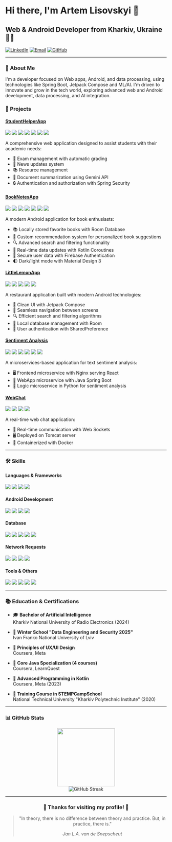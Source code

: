 # Hi there, I'm Artem Lisovskyi 👋


## Web & Android Developer from Kharkiv, Ukraine 👨‍💻

[![LinkedIn](https://img.shields.io/badge/LinkedIn-0077B5?style=for-the-badge&logo=linkedin&logoColor=white)](https://www.linkedin.com/in/artem-lisovskyi/)
[![Email](https://img.shields.io/badge/Email-D14836?style=for-the-badge&logo=gmail&logoColor=white)](mailto:artemlis2703@gmail.com)
[![GitHub](https://img.shields.io/badge/GitHub-100000?style=for-the-badge&logo=github&logoColor=white)](https://github.com/artem-lisovskyi)

---

### 🚀 About Me

I'm a developer focused on Web apps, Android, and data processing, using technologies like Spring Boot, Jetpack Compose and ML/AI. I'm driven to innovate and grow in the tech world, exploring advanced web and Android development, data processing, and AI integration.

### 💼 Projects


#### [StudentHelperApp](https://github.com/artem-lisovskyi/StudentHelperApp)
<img src="https://img.shields.io/badge/Kotlin-0095D5?style=flat-square&logo=kotlin&logoColor=white"/> <img src="https://img.shields.io/badge/Spring_Boot-6DB33F?style=flat-square&logo=spring-boot&logoColor=white"/> <img src="https://img.shields.io/badge/Spring_Security-6DB33F?style=flat-square&logo=spring-security&logoColor=white"/> <img src="https://img.shields.io/badge/Thymeleaf-005F0F?style=flat-square&logo=thymeleaf&logoColor=white"/> <img src="https://img.shields.io/badge/Gemini_API-4285F4?style=flat-square&logo=google&logoColor=white"/> <img src="https://img.shields.io/badge/Spring_Data_JPA-6DB33F?style=flat-square&logo=spring&logoColor=white"/> <img src="https://img.shields.io/badge/Python-3776AB?style=flat-square&logo=python&logoColor=white"/> 

A comprehensive web application designed to assist students with their academic needs:
- 📝 Exam management with automatic grading
- 📰 News updates system
- 📚 Resource management
- 📄 Document summarization using Gemini API
- 🔒 Authentication and authorization with Spring Security

#### [BookNotesApp](https://github.com/artem-lisovskyi/BookNotesApp)
<img src="https://img.shields.io/badge/Kotlin-0095D5?style=flat-square&logo=kotlin&logoColor=white"/> <img src="https://img.shields.io/badge/Jetpack_Compose-4285F4?style=flat-square&logo=jetpack-compose&logoColor=white"/> <img src="https://img.shields.io/badge/Room-3DDC84?style=flat-square&logo=android&logoColor=white"/> <img src="https://img.shields.io/badge/Firebase-FFCA28?style=flat-square&logo=firebase&logoColor=black"/> <img src="https://img.shields.io/badge/Material_Design_3-757575?style=flat-square&logo=material-design&logoColor=white"/> <img src="https://img.shields.io/badge/Retrofit-0095D5?style=flat-square&logo=square&logoColor=white"/> <img src="https://img.shields.io/badge/Recommendation_System-FFD700?style=flat-square&logo=python&logoColor=white"/>

A modern Android application for book enthusiasts:
- 📚 Locally stored favorite books with Room Database
- 🤖 Custom recommendation system for personalized book suggestions
- 🔍 Advanced search and filtering functionality
- 🔄 Real-time data updates with Kotlin Coroutines
- 🔐 Secure user data with Firebase Authentication
- 🌓 Dark/light mode with Material Design 3

#### [LittleLemonApp](https://github.com/artem-lisovskyi/LittleLemonApp)
<img src="https://img.shields.io/badge/Kotlin-0095D5?style=flat-square&logo=kotlin&logoColor=white"/> <img src="https://img.shields.io/badge/Jetpack_Compose-4285F4?style=flat-square&logo=jetpack-compose&logoColor=white"/> <img src="https://img.shields.io/badge/Ktor-F88909?style=flat-square&logo=kotlin&logoColor=white"/> <img src="https://img.shields.io/badge/Room-3DDC84?style=flat-square&logo=android&logoColor=white"/> <img src="https://img.shields.io/badge/Coroutines-7F52FF?style=flat-square&logo=kotlin&logoColor=white"/>

A restaurant application built with modern Android technologies:
- 🍋 Clean UI with Jetpack Compose
- 📱 Seamless navigation between screens
- 🔍 Efficient search and filtering algorithms
- 💾 Local database management with Room
- 🔐 User authentication with SharedPreference

#### [Sentiment Analysis](https://github.com/artem-lisovskyi/sentiment-analysis)
<img src="https://img.shields.io/badge/Java-007396?style=flat-square&logo=java&logoColor=white"/> <img src="https://img.shields.io/badge/React-61DAFB?style=flat-square&logo=react&logoColor=black"/> <img src="https://img.shields.io/badge/Spring_Boot-6DB33F?style=flat-square&logo=spring-boot&logoColor=white"/> <img src="https://img.shields.io/badge/Python-3776AB?style=flat-square&logo=python&logoColor=white"/> <img src="https://img.shields.io/badge/Nginx-009639?style=flat-square&logo=nginx&logoColor=white"/> <img src="https://img.shields.io/badge/Machine_Learning-00979D?style=flat-square&logo=scikit-learn&logoColor=white"/>

A microservices-based application for text sentiment analysis:
- 🖥️ Frontend microservice with Nginx serving React
- 🔄 WebApp microservice with Java Spring Boot
- 🧠 Logic microservice in Python for sentiment analysis

#### [WebChat](https://github.com/artem-lisovskyi/web-chat)
<img src="https://img.shields.io/badge/Java-007396?style=flat-square&logo=java&logoColor=white"/> <img src="https://img.shields.io/badge/WebSockets-010101?style=flat-square&logo=socket.io&logoColor=white"/> <img src="https://img.shields.io/badge/Tomcat-F8DC75?style=flat-square&logo=apache-tomcat&logoColor=black"/> <img src="https://img.shields.io/badge/Docker-2496ED?style=flat-square&logo=docker&logoColor=white"/>

A real-time web chat application:
- 💬 Real-time communication with Web Sockets
- 🖥️ Deployed on Tomcat server
- 🐳 Containerized with Docker

---

### 🛠️ Skills

#### Languages & Frameworks
<p>
  <img src="https://img.shields.io/badge/Kotlin-0095D5?style=for-the-badge&logo=kotlin&logoColor=white"/>
  <img src="https://img.shields.io/badge/Java-007396?style=for-the-badge&logo=java&logoColor=white"/>
  <img src="https://img.shields.io/badge/Spring-6DB33F?style=for-the-badge&logo=spring&logoColor=white"/>
  <img src="https://img.shields.io/badge/Python-3776AB?style=for-the-badge&logo=python&logoColor=white"/>
</p>

#### Android Development
<p>
  <img src="https://img.shields.io/badge/Android_SDK-3DDC84?style=for-the-badge&logo=android&logoColor=white"/>
  <img src="https://img.shields.io/badge/Jetpack_Compose-4285F4?style=for-the-badge&logo=jetpack-compose&logoColor=white"/>
  <img src="https://img.shields.io/badge/Kotlin_Coroutines-7F52FF?style=for-the-badge&logo=kotlin&logoColor=white"/>
  <img src="https://img.shields.io/badge/MVVM-FF6F61?style=for-the-badge&logo=android&logoColor=white"/>
</p>

#### Database
<p>
  <img src="https://img.shields.io/badge/Spring_Data_JPA-6DB33F?style=for-the-badge&logo=spring&logoColor=white"/>
  <img src="https://img.shields.io/badge/Room-3DDC84?style=for-the-badge&logo=android&logoColor=white"/>
  <img src="https://img.shields.io/badge/Firebase-FFCA28?style=for-the-badge&logo=firebase&logoColor=black"/>  
  <img src="https://img.shields.io/badge/PostgreSQL-4169E1?style=for-the-badge&logo=postgresql&logoColor=white"/>
  <img src="https://img.shields.io/badge/SQLite-003B57?style=for-the-badge&logo=sqlite&logoColor=white"/>
</p>

#### Network Requests
<p>
  <img src="https://img.shields.io/badge/Retrofit-0095D5?style=for-the-badge&logo=square&logoColor=white"/>
  <img src="https://img.shields.io/badge/OkHttp-3E8E41?style=for-the-badge&logo=okhttp&logoColor=white"/>
  <img src="https://img.shields.io/badge/Ktor-F88909?style=for-the-badge&logo=kotlin&logoColor=white"/>
  <img src="https://img.shields.io/badge/Spring_WebClient-6DB33F?style=for-the-badge&logo=spring&logoColor=white"/>
</p>

#### Tools & Others
<p>
  <img src="https://img.shields.io/badge/Git-F05032?style=for-the-badge&logo=git&logoColor=white"/>
  <img src="https://img.shields.io/badge/GitHub-100000?style=for-the-badge&logo=github&logoColor=white"/>
  <img src="https://img.shields.io/badge/Docker-2496ED?style=for-the-badge&logo=docker&logoColor=white"/>
  <img src="https://img.shields.io/badge/ML-FF6F00?style=for-the-badge&logo=tensorflow&logoColor=white"/>
  <img src="https://img.shields.io/badge/Neural_Networks-FFA800?style=for-the-badge&logo=pytorch&logoColor=white"/>
</p>

---

### 📚 Education & Certifications

- 🎓 **Bachelor of Artificial Intelligence**  
  Kharkiv National University of Radio Electronics (2024)

- 🏅 **Winter School "Data Engineering and Security 2025"**  
  Ivan Franko National University of Lviv

- 🏅 **Principles of UX/UI Design**  
  Coursera, Meta

- 🏅 **Core Java Specialization (4 courses)**  
  Coursera, LearnQuest

- 🏅 **Advanced Programming in Kotlin**  
  Coursera, Meta (2023)

- 🏅 **Training Course in STEMPCampSchool**  
  National Technical University "Kharkiv Polytechnic Institute" (2020)

---

### 📊 GitHub Stats

<div align="center">
  <img height="180em" src="https://github-readme-stats.vercel.app/api?username=artem-lisovskyi&show_icons=true&theme=tokyonight&include_all_commits=true&count_private=true"/>
</div>
<div align="center">
  <img src="https://github-readme-streak-stats.herokuapp.com/?user=artem-lisovskyi&theme=tokyonight" alt="GitHub Streak" />
</div>

---

<div align="center">
  
### 🌟 Thanks for visiting my profile! 🌟
</div>

<div align="center">
  <blockquote>
    <p>
      "In theory, there is no difference between theory and practice. But, in practice, there is."
    </p>
    <footer>
      <cite>Jan L.A. van de Snepscheut</cite>
    </footer>
  </blockquote>
</div>
